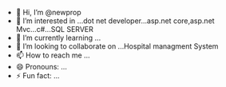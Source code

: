 - 👋 Hi, I’m @newprop
- 👀 I’m interested in ...dot net developer...asp.net core,asp.net Mvc...c#...SQL SERVER
- 🌱 I’m currently learning ...
- 💞️ I’m looking to collaborate on ...Hospital managment System
- 📫 How to reach me ...
- 😄 Pronouns: ...
- ⚡ Fun fact: ...

<!---
newprop/newprop is a ✨ special ✨ repository because its `README.md` (this file) appears on your GitHub profile.
You can click the Preview link to take a look at your changes.
--->
